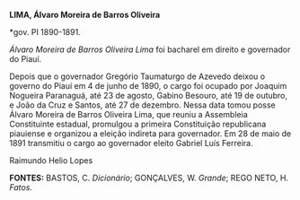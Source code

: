 **LIMA, Álvaro Moreira de Barros Oliveira**

\*gov. PI 1890-1891.

*Álvaro Moreira de Barros Oliveira Lima* foi bacharel em direito e
governador do Piauí.

Depois que o governador Gregório Taumaturgo de Azevedo deixou o governo
do Piauí em 4 de junho de 1890, o cargo foi ocupado por Joaquim Nogueira
Paranaguá, até 23 de agosto, Gabino Besouro, até 19 de outubro, e João
da Cruz e Santos, até 27 de dezembro. Nessa data tomou posse Álvaro
Moreira de Barros Oliveira Lima, que reuniu a Assembleia Constituinte
estadual, promulgou a primeira Constituição republicana piauiense e
organizou a eleição indireta para governador. Em 28 de maio de 1891
transmitiu o cargo ao governador eleito Gabriel Luís Ferreira.

Raimundo Helio Lopes

**FONTES:** BASTOS, C. *Dicionário*; GONÇALVES, W. *Grande*; REGO NETO,
H. *Fatos.*
